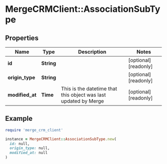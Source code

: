 # MergeCRMClient::AssociationSubType

## Properties

| Name | Type | Description | Notes |
| ---- | ---- | ----------- | ----- |
| **id** | **String** |  | [optional][readonly] |
| **origin_type** | **String** |  | [optional][readonly] |
| **modified_at** | **Time** | This is the datetime that this object was last updated by Merge | [optional][readonly] |

## Example

```ruby
require 'merge_crm_client'

instance = MergeCRMClient::AssociationSubType.new(
  id: null,
  origin_type: null,
  modified_at: null
)
```

